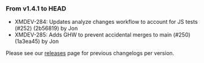 ### From v1.4.1 to HEAD

- XMDEV-284: Updates analyze changes workflow to account for JS tests (#252) (2b56819) by Jon
- XMDEV-285: Adds GHW to prevent accidental merges to main (#250) (1a3ea45) by Jon

Please see our [releases](https://github.com/devxiongmao/truckin-along/releases/) page for previous changelogs per version.


